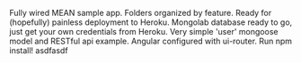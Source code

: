 Fully wired MEAN sample app.
Folders organized by feature.
Ready for (hopefully) painless deployment to Heroku.
Mongolab database ready to go, just get your own credentials from Heroku.
Very simple 'user' mongoose model and RESTful api example.
Angular configured with ui-router.
Run npm install! asdfasdf
